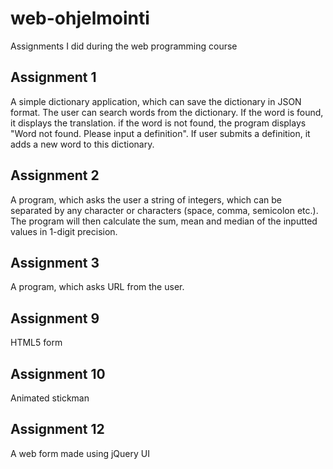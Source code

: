 # web-ohjelmointi

Assignments I did during the web programming course


## Assignment 1

A simple dictionary application, which can save the dictionary in JSON format. The user can search words from the dictionary. If the word is found, it displays the translation. if the word is not found, the program displays "Word not found. Please input a definition". If user submits a definition, it adds a new word to this dictionary.


## Assignment 2

A program, which asks the user a string of integers, which can be separated by any character or characters (space, comma, semicolon etc.). The program will then calculate the sum, mean and median of the inputted values in 1-digit precision.


## Assignment 3

A program, which asks URL from the user.

## Assignment 9

HTML5 form


##  Assignment 10

Animated stickman

## Assignment 12 

A web form made using jQuery UI
